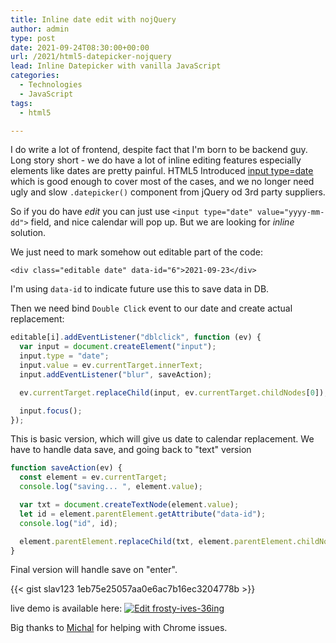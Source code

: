 ```yaml
---
title: Inline date edit with nojQuery
author: admin
type: post
date: 2021-09-24T08:30:00+00:00
url: /2021/html5-datepicker-nojquery
lead: Inline Datepicker with vanilla JavaScript
categories:
  - Technologies
  - JavaScript 
tags:
  - html5

---
```

I do write a lot of frontend, despite fact that I'm born to be backend guy. Long story short - we do have a lot of inline editing features especially elements like dates are pretty painful. HTML5 Introduced [input type=date](https://developer.mozilla.org/en-US/docs/Web/HTML/Element/input/date) which is good enough to cover most of the cases, and we no longer need ugly and slow `.datepicker()` component from jQuery od 3rd party suppliers. 

So if you do have _edit_ you can just use `<input type="date" value="yyyy-mm-dd">` field, and nice calendar will pop up. But we are looking for _inline_ solution. 

<!--more-->

We just need to mark somehow out editable part of the code:

`<div class="editable date" data-id="6">2021-09-23</div>`

I'm using `data-id` to indicate future use this to save data in DB.

Then we need bind `Double Click` event to our date and create actual replacement:

```JAVASCRIPT
editable[i].addEventListener("dblclick", function (ev) {
  var input = document.createElement("input");
  input.type = "date";
  input.value = ev.currentTarget.innerText;
  input.addEventListener("blur", saveAction);

  ev.currentTarget.replaceChild(input, ev.currentTarget.childNodes[0]);

  input.focus();
});
```

This is basic version, which will give us date to calendar replacement. We have to handle data save, and going back to "text" version

```JAVASCRIPT
function saveAction(ev) {
  const element = ev.currentTarget;
  console.log("saving... ", element.value);

  var txt = document.createTextNode(element.value);
  let id = element.parentElement.getAttribute("data-id");
  console.log("id", id);

  element.parentElement.replaceChild(txt, element.parentElement.childNodes[0]);
}
```

Final version will handle save on "enter". 



{{< gist slav123 1eb75e25057aa0e6ac7b16ec3204778b >}}

live demo is available here: [![Edit frosty-ives-36ing](https://codesandbox.io/static/img/play-codesandbox.svg)](https://codesandbox.io/s/frosty-ives-36ing?fontsize=14&hidenavigation=1&theme=dark&view=preview)

Big thanks to [Michal](https://github.com/michalsn) for helping with Chrome issues.